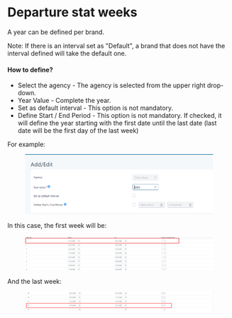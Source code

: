 # Departure stat weeks

A year can be defined per brand.

Note: If there is an interval set as "Default", a brand that does not have the interval defined will take the default one.

#### How to define? <a href="#how-to-define" id="how-to-define"></a>

* Select the agency - The agency is selected from the upper right drop-down.
* Year Value - Complete the year.
* Set as default interval - This option is not mandatory.
* Define Start / End Period - This option is not mandatory. If checked, it will define the year starting with the first date until the last date (last date will be the first day of the last week)

For example:

<figure><img src="../.gitbook/assets/image (23) (1) (1) (1).png" alt=""><figcaption></figcaption></figure>

In this case, the first week will be:

<figure><img src="../.gitbook/assets/image (24) (1) (1) (1).png" alt=""><figcaption></figcaption></figure>

And the last week:

<figure><img src="../.gitbook/assets/image (25) (1) (1).png" alt=""><figcaption></figcaption></figure>
